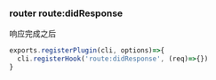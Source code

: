 ### router  route:didResponse
响应完成之后

```js
exports.registerPlugin(cli, options)=>{
  cli.registerHook('route:didResponse', (req)=>{})
}
 
```